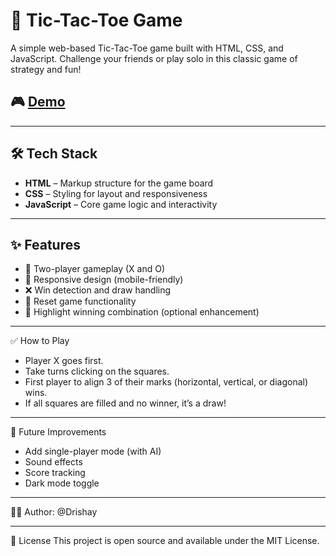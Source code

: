 # 🧠 Tic-Tac-Toe Game

A simple web-based Tic-Tac-Toe game built with HTML, CSS, and JavaScript. Challenge your friends or play solo in this classic game of strategy and fun!

## 🎮 [Demo](https://drishay.github.io/Tic-Tac-Toe/)

---

## 🛠 Tech Stack

- **HTML** – Markup structure for the game board
- **CSS** – Styling for layout and responsiveness
- **JavaScript** – Core game logic and interactivity

---

## ✨ Features

- 🔁 Two-player gameplay (X and O)
- 📱 Responsive design (mobile-friendly)
- ❌ Win detection and draw handling
- 🔄 Reset game functionality
- 🎉 Highlight winning combination (optional enhancement)



---
✅ How to Play
- Player X goes first.
- Take turns clicking on the squares.
- First player to align 3 of their marks (horizontal, vertical, or diagonal) wins.
- If all squares are filled and no winner, it’s a draw!

---

📌 Future Improvements
- Add single-player mode (with AI)
- Sound effects
- Score tracking
- Dark mode toggle

---

🧑‍💻 Author: @Drishay

---

📝 License
This project is open source and available under the MIT License.
